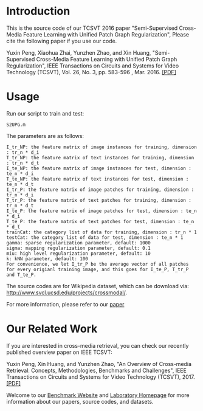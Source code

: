 # Introduction
This is the source code of our TCSVT 2016 paper "Semi-Supervised Cross-Media Feature Learning with Unified Patch Graph Regularization", Please cite the following paper if you use our code.

Yuxin Peng, Xiaohua Zhai, Yunzhen Zhao, and Xin Huang, "Semi-Supervised Cross-Media Feature Learning with Unified Patch Graph Regularization", IEEE Transactions on Circuits and Systems for Video Technology (TCSVT), Vol. 26, No. 3, pp. 583-596 , Mar. 2016. [[PDF]](http://www.icst.pku.edu.cn/mipl/tiki-download_file.php?fileId=256)

# Usage
Run our script to train and test:
 
    S2UPG.m

The parameters are as follows:

    I_tr_NP: the feature matrix of image instances for training, dimension : tr_n * d_i
    T_tr_NP: the feature matrix of text instances for training, dimension : tr_n * d_t
    I_te_NP: the feature matrix of image instances for test, dimension : te_n * d_i
    T_te_NP: the feature matrix of text instances for test, dimension : te_n * d_t
    I_tr_P: the feature matrix of image patches for training, dimension : tr_n * d_i
    T_tr_P: the feature matrix of text patches for training, dimension : tr_n * d_t
    I_te_P: the feature matrix of image patches for test, dimension : te_n * d_i
    T_te_P: the feature matrix of text patches for test, dimension : te_n * d_t
    trainCat: the category list of data for training, dimension : tr_n * 1
    testCat: the category list of data for test, dimension : te_n * 1
    gamma: sparse regularization parameter, default: 1000
    sigma: mapping regularization parameter, default: 0.1
    miu: high level regularization parameter, default: 10
    k: kNN parameter, default: 100
    For convenience, we let I_tr_P be the average vector of all patches for every origianl training image, and this goes for I_te_P, T_tr_P and T_te_P.

The source codes are for Wikipedia dataset, which can be download via: http://www.svcl.ucsd.edu/projects/crossmodal/.

For more information, please refer to our [paper](http://www.icst.pku.edu.cn/mipl/tiki-download_file.php?fileId=256)

# Our Related Work
If you are interested in cross-media retrieval, you can check our recently published overview paper on IEEE TCSVT:

Yuxin Peng, Xin Huang, and Yunzhen Zhao, "An Overview of Cross-media Retrieval: Concepts, Methodologies, Benchmarks and Challenges", IEEE Transactions on Circuits and Systems for Video Technology (TCSVT), 2017.[[PDF]](http://www.icst.pku.edu.cn/mipl/tiki-download_file.php?fileId=376)

Welcome to our [Benchmark Website](http://www.icst.pku.edu.cn/mipl/xmedia) and [Laboratory Homepage](http://www.icst.pku.edu.cn/mipl) for more information about our papers, source codes, and datasets.
